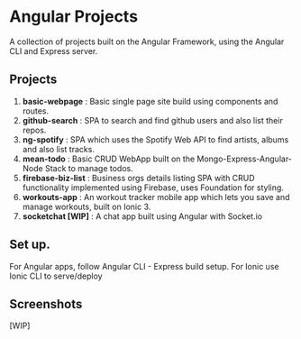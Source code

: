 # Angular Projects

A collection of projects built on the Angular Framework, using the Angular CLI and Express server.

## Projects
1. **basic-webpage** : Basic single page site build using components and routes.
2. **github-search** : SPA to search and find github users and also list their repos.
3. **ng-spotify** : SPA which uses the Spotify Web API to find artists, albums and also list tracks.
4. **mean-todo** : Basic CRUD WebApp built on the Mongo-Express-Angular-Node Stack to manage todos.
5. **firebase-biz-list** : Business orgs details listing SPA with CRUD functionality implemented using Firebase, uses Foundation for styling.
6. **workouts-app** : An workout tracker mobile app which lets you save and manage workouts, built on Ionic 3.
7. **socketchat [WIP]** : A chat app built using Angular with Socket.io

## Set up.
For Angular apps, follow Angular CLI - Express build setup. For Ionic use Ionic CLI to serve/deploy

## Screenshots
[WIP]
